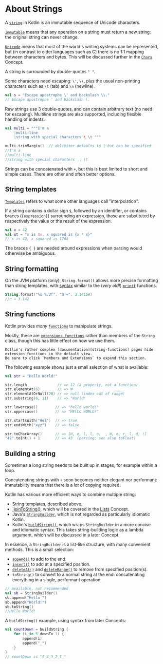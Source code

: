 # About Strings

A [`string`][string] in Kotlin is an immutable sequence of Unicode characters.

[`Immutable`][immutable] means that any operation on a string must return a new string: the original string can never change.

[`Unicode`][unicode] means that most of the world's writing systems can be represented, but (in contrast to older languages such as C) there is no 1:1 mapping between characters and bytes.
This will be discussed further in the [`Chars`][chars] Concept.

A string is surrounded by double-quotes `" "`.

Some characters need escaping: `\'`, `\\`, plus the usual non-printing characters such as `\t` (tab) and `\n` (newline).

```kotlin
val s = "Escape apostrophe \' and backslash \\."
// Escape apostrophe ' and backslash \.
```

Raw strings use 3 double-quotes, and can contain arbitrary text (no need for escaping).
Multiline strings are also supported, including flexible handling of indents.

```kotlin
val multi = """I'm a
    |multi-line
    |string with special characters \ \t """

multi.trimMargin()  // delimiter defaults to | but can be specified
//I'm a
//multi-line
//string with special characters  \ \t 
```

Strings can be concatenated with `+`, but this is best limited to short and simple cases.
There are other and often better options.

## String templates

[`Templates`][templates] refers to what some other languages call "interpolation".

If a string contains a dollar sign `$`, followed by an identifier, or contains braces (`{expression}`) surrounding an expression, those are substituted by respectively the value or the result of the expression.

```kotlin
val x = 42
val st = "x is $x, x squared is {x * x}"
// x is 42, x squared is 1764
```

The braces `{ }` are needed around expressions when parsing would otherwise be ambiguous.

## String formatting

On the JVM platform (only), `String.format()` allows more precise formatting than string templates, with [syntax][formats] similar to the (_very old!_) [`printf`][printf] functions.

```kotlin
String.format("%s %.3f", "π ≈", 3.14159)
//π ≈ 3.142
```

## String functions

Kotlin provides _many_ [`functions`][string-functions] to manipulate strings.

Mostly, these are [`extensions functions`][extensions] rather than members of the `String` class, though this has little effect on how we use them.

~~~~exercism/note
Kotlin's rather complex [documentation][string-functions] pages hide extension functions in the default view.
Be sure to click `Members and Extensions` to expand this section.

~~~~

The following example shows just a small selection of what is available:

```kotlin
val str = "Hello World!"

str.length              // => 12 (a property, not a function)
str.elementAt(6)        // => W
str.elementAtOrNull(20) // => null (index out of range)
str.substring(6, 11)    // => "World"

str.lowercase()        // => "hello world!"
str.uppercase()        // => "HELLO WORLD!"

str.startsWith("Hel")  // => true
str.endsWith("xyz")    // => false

str.toCharArray()      // => [H, e, l, l, o,  , W, o, r, l, d, !]
"42".toInt() + 1       // => 43  (parsing; see also toFloat)
```

## Building a string

Sometimes a long string needs to be built up in stages, for example within a loop.

Concatenating strings with `+` soon becomes neither elegant nor performant: immutability means that there is a _lot_ of copying required.

Kotlin has various more efficient ways to combine multiple string:

- String templates, described above.
- [`joinToString()][jointostring], which will be covered in the [Lists][lists] Concept.
- Java's [`StringBuilder`][stringbuilder], which is not regarded as particularly idiomatic Kotlin.
- Kotlin's [`buildString()`][buildstring], which wraps `StringBuilder` in a more concise and idiomatic syntax.
This takes string-building logic as a lambda argument, which will be discussed in a later Concept.

In essence, a `StringBuilder` is a list-like structure, with many convenient methods.
This is a small selection:

- [`append()`][sb-append] to add to the end.
- [`insert()`][sb-insert] to add at a specified position.
- [`deleteAt()`][sb-deleteat] and [`deleteRange()`][sb-deleterange] to remove from specified position(s).
- `toString()` to convert to a normal string at the end: concatenating everything in a single, performant operation.

```kotlin
// Available, not recommended
val sb = StringBuilder()
sb.append("Hello ")
sb.append("World!")
sb.toString()
//Hello World!
```

A `buildString()` example, using syntax from later Concepts:

```kotlin
val countDown = buildString {
    for (i in 5 downTo 1) {
        append(i)
        append("_")
    }
}
// countDown is "5_4_3_2_1_"
```


[string]: https://kotlinlang.org/docs/strings.html
[immutable]: https://en.wikipedia.org/wiki/Immutable_object
[unicode]: https://en.wikipedia.org/wiki/Unicode
[formats]: https://docs.oracle.com/javase/8/docs/api/java/util/Formatter.html#summary
[printf]: https://en.wikipedia.org/wiki/Printf
[stringbuilder]: https://kotlinlang.org/api/core/kotlin-stdlib/kotlin.text/-string-builder/
[extensions]: https://kotlinlang.org/docs/extensions.html#extensions.md
[string-functions]: https://kotlinlang.org/api/core/kotlin-stdlib/kotlin/-string/
[chars]: https://exercism.org/tracks/kotlin/concepts/chars
[lists]: https://exercism.org/tracks/kotlin/concepts/lists
[templates]: https://kotlinlang.org/docs/strings.html#string-templates
[sb-append]: https://kotlinlang.org/api/core/kotlin-stdlib/kotlin.text/-string-builder/#9100522%2FFunctions%2F-705004581
[sb-insert]: https://kotlinlang.org/api/core/kotlin-stdlib/kotlin.text/-string-builder/#-132863384%2FFunctions%2F-705004581
[sb-deleteat]: https://kotlinlang.org/api/core/kotlin-stdlib/kotlin.text/-string-builder/#-386007892%2FFunctions%2F-956074838
[sb-deleterange]: https://kotlinlang.org/api/core/kotlin-stdlib/kotlin.text/-string-builder/#-1622040372%2FFunctions%2F-956074838
[buildstring]: https://kotlinlang.org/docs/java-to-kotlin-idioms-strings.html#build-a-string
[jointostring]: https://kotlinlang.org/api/core/kotlin-stdlib/kotlin.collections/join-to-string.html
